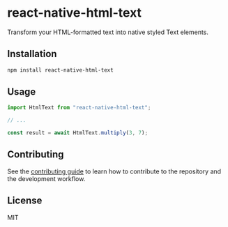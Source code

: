 # react-native-html-text

Transform your HTML-formatted text into native styled Text elements.

## Installation

```sh
npm install react-native-html-text
```

## Usage

```js
import HtmlText from "react-native-html-text";

// ...

const result = await HtmlText.multiply(3, 7);
```

## Contributing

See the [contributing guide](CONTRIBUTING.md) to learn how to contribute to the repository and the development workflow.

## License

MIT
